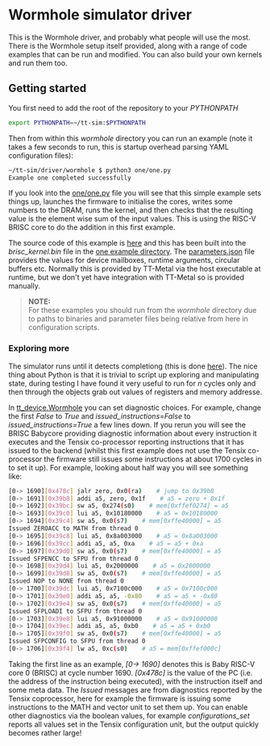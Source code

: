# Wormhole simulator driver

This is the Wormhole driver, and probably what people will use the most. There is the Wormhole setup itself provided, along with a range of code examples that can be run and modified. You can also build your own kernels and run them too. 

## Getting started

You first need to add the root of the repository to your _PYTHONPATH_

```bash
export PYTHONPATH=~/tt-sim:$PYTHONPATH
```

Then from within this _wormhole_ directory you can run an example (note it takes a few seconds to run, this is startup overhead parsing YAML configuration files):

```bash
~/tt-sim/driver/wormhole $ python3 one/one.py
Example one completed successfully
```

If you look into the [one/one.py](https://github.com/mesham/tt-sim/blob/main/driver/wormhole/one/one.py) file you will see that this simple example sets things up, launches the firmware to initialise the cores, writes some numbers to the DRAM, runs the kernel, and then checks that the resulting value is the element wise sum of the input values. This is using the RISC-V BRISC core to do the addition in this first example.

The source code of this example is [here](https://github.com/mesham/tt-sim/blob/main/driver/wormhole/one/kernels/dataflow/read_kernel.cpp) and this has been built into the _brisc_kernel.bin_ file in the [one example directory](https://github.com/mesham/tt-sim/tree/main/driver/wormhole/one). The [parameters.json](https://github.com/mesham/tt-sim/blob/main/driver/wormhole/one/parameters.json) file provides the values for device mailboxes, runtime arguments, circular buffers etc. Normally this is provided by TT-Metal via the host executable at runtime, but we don't yet have integration with TT-Metal so is provided manually.

>**NOTE:**  
> For these examples you should run from the _wormhole_ directory due to paths to binaries and parameter files being relative from here in configuration scripts.

### Exploring more

The simulator runs until it detects completiong (this is done [here](https://github.com/mesham/tt-sim/blob/9280e5e935f83de0565876e9e57c5367fa77d80b/driver/wormhole/wormhole_driver.py#L79)). The nice thing about Python is that it is trivial to script up exploring and manipulating state, during testing I have found it very useful to run for _n_ cycles only and then through the objects grab out values of registers and memory addresse. 

In [tt_device.Wormhole](https://github.com/mesham/tt-sim/blob/9280e5e935f83de0565876e9e57c5367fa77d80b/tt_sim/device/tt_device.py#L117) you can set diagnostic choices. For example, change the first _False_ to _True_ and _issued_instructions=False_ to _issued_instructions=True_ a few lines down. If you rerun you will see the BRISC Babycore providing diagnostic information about every instruction it executes and the Tensix co-processor reporting instructions that it has issued to the backend (whilst this first example does not use the Tensix co-processor the firmware still issues some instructions at about 1700 cycles in to set it up). For example, looking about half way you will see something like:

```bash
[0-> 1690][0x478c] jalr zero, 0x0(ra)    # jump to 0x39b8
[0-> 1691][0x39b8] addi a5, zero, 0x1f    # a5 = zero + 0x1f
[0-> 1692][0x39bc] sw a5, 0x274(s0)    # mem[0xffef0274] = a5
[0-> 1693][0x39c0] lui a5, 0x10180000    # a5 = 0x10180000
[0-> 1694][0x39c4] sw a5, 0x0(s7)    # mem[0xffe40000] = a5
Issued ZEROACC to MATH from thread 0
[0-> 1695][0x39c8] lui a5, 0x8a003000    # a5 = 0x8a003000
[0-> 1696][0x39cc] addi a5, a5, 0xa    # a5 = a5 + 0xa
[0-> 1697][0x39d0] sw a5, 0x0(s7)    # mem[0xffe40000] = a5
Issued SFPENCC to SFPU from thread 0
[0-> 1698][0x39d4] lui a5, 0x2000000    # a5 = 0x2000000
[0-> 1699][0x39d8] sw a5, 0x0(s7)    # mem[0xffe40000] = a5
Issued NOP to NONE from thread 0
[0-> 1700][0x39dc] lui a5, 0x7100c000    # a5 = 0x7100c000
[0-> 1701][0x39e0] addi a5, a5, -0x80    # a5 = a5 + -0x80
[0-> 1702][0x39e4] sw a5, 0x0(s7)    # mem[0xffe40000] = a5
Issued SFPLOADI to SFPU from thread 0
[0-> 1703][0x39e8] lui a5, 0x91000000    # a5 = 0x91000000
[0-> 1704][0x39ec] addi a5, a5, 0xb0    # a5 = a5 + 0xb0
[0-> 1705][0x39f0] sw a5, 0x0(s7)    # mem[0xffe40000] = a5
Issued SFPCONFIG to SFPU from thread 0
[0-> 1706][0x39f4] lw a5, 0xc(s0)    # a5 = mem[0xffef000c]
```

Taking the first line as an example, _[0-> 1690]_ denotes this is Baby RISC-V core 0 (BRISC) at cycle number 1690. _[0x478c]_ is the value of the PC (i.e. the address of the instruction being executed), with the instruction itself and some meta data. The _Issued_ messages are from diagnostics reported by the Tensix coprocessor, here for example the firmware is issuing some instructions to the MATH and vector unit to set them up. You can enable other diagnostics via the boolean values, for example _configurations_set_ reports all values set in the Tensix configuration unit, but the output quickly becomes rather large!
